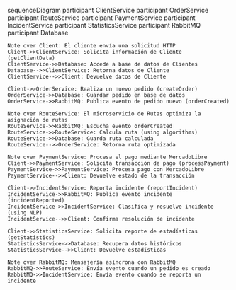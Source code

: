 sequenceDiagram
    participant ClientService
    participant OrderService
    participant RouteService
    participant PaymentService
    participant IncidentService
    participant StatisticsService
    participant RabbitMQ
    participant Database

    Note over Client: El cliente envía una solicitud HTTP
    Client->>ClientService: Solicita información de Cliente (getClientData)
    ClientService->>Database: Accede a base de datos de Clientes
    Database-->>ClientService: Retorna datos de Cliente
    ClientService-->>Client: Devuelve datos de Cliente

    Client->>OrderService: Realiza un nuevo pedido (createOrder)
    OrderService->>Database: Guardar pedido en base de datos
    OrderService->>RabbitMQ: Publica evento de pedido nuevo (orderCreated)
    
    Note over RouteService: El microservicio de Rutas optimiza la asignación de rutas
    RouteService->>RabbitMQ: Escucha evento orderCreated
    RouteService->>RouteService: Calcula ruta (using algorithms)
    RouteService->>Database: Guarda ruta calculada
    RouteService-->>OrderService: Retorna ruta optimizada

    Note over PaymentService: Procesa el pago mediante MercadoLibre
    Client->>PaymentService: Solicita transacción de pago (processPayment)
    PaymentService->>PaymentService: Procesa pago con MercadoLibre
    PaymentService-->>Client: Devuelve estado de la transacción

    Client->>IncidentService: Reporta incidente (reportIncident)
    IncidentService->>RabbitMQ: Publica evento incidente (incidentReported)
    IncidentService->>IncidentService: Clasifica y resuelve incidente (using NLP)
    IncidentService-->>Client: Confirma resolución de incidente

    Client->>StatisticsService: Solicita reporte de estadísticas (getStatistics)
    StatisticsService->>Database: Recupera datos históricos
    StatisticsService-->>Client: Devuelve estadísticas

    Note over RabbitMQ: Mensajería asíncrona con RabbitMQ
    RabbitMQ->>RouteService: Envía evento cuando un pedido es creado
    RabbitMQ->>IncidentService: Envía evento cuando se reporta un incidente
